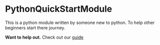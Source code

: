 # PythonQuickStartModule
This is a python module written by someone new to python. To help other beginners start there journey.

**Want to help out.**
    Check out our [guide](https://github.com/CobyCoding/PythonQuickStartModule/blob/master/contributing.md)
